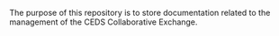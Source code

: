 The purpose of this repository is to store documentation related to the management of the CEDS Collaborative Exchange.
